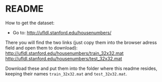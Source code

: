 # README

How to get the dataset:
- Go to: http://ufldl.stanford.edu/housenumbers/

There you will find the two links (just copy them into the browser adress field and open them to download):
http://ufldl.stanford.edu/housenumbers/train_32x32.mat
http://ufldl.stanford.edu/housenumbers/test_32x32.mat

Download these and put them into the folder where this readme resides, keeping their names `train_32x32.mat` and `test_32x32.mat`.
